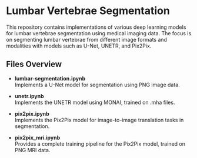 # Lumbar Vertebrae Segmentation

This repository contains implementations of various deep learning models for lumbar vertebrae segmentation using medical imaging data. The focus is on segmenting lumbar vertebrae from different image formats and modalities with models such as U-Net, UNETR, and Pix2Pix.

## Files Overview

- **lumbar-segmentation.ipynb**  
  Implements a U-Net model for segmentation using PNG image data.

- **unetr.ipynb**  
  Implements the UNETR model using MONAI, trained on .mha files.

- **pix2pix.ipynb**  
  Implements the Pix2Pix model for image-to-image translation tasks in segmentation.

- **pix2pix_mri.ipynb**  
  Provides a complete training pipeline for the Pix2Pix model, trained on PNG MRI data.